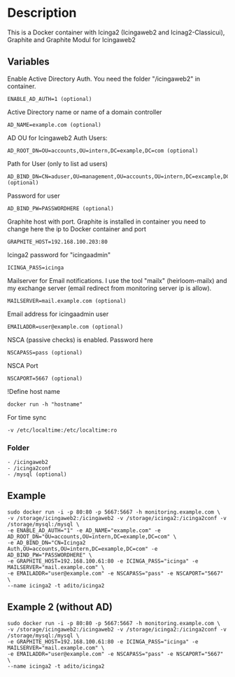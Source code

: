 # Description

This is a Docker container with Icinga2 (Icingaweb2 and Icinag2-Classicui), Graphite and Graphite Modul for Icingaweb2

## Variables

  Enable Active Directory Auth. You need the folder "/icingaweb2" in container.

    ENABLE_AD_AUTH=1 (optional)
  
  Active Directory name or name of a domain controller
  
    AD_NAME=example.com (optional)
  
  AD OU for Icingaweb2 Auth Users:
    
    AD_ROOT_DN=OU=accounts,OU=intern,DC=example,DC=com (optional)
  
  Path for User (only to list ad users)
    
    AD_BIND_DN=CN=aduser,OU=management,OU=accounts,OU=intern,DC=excample,DC=com (optional)
  
  Password for user
  
    AD_BIND_PW=PASSWORDHERE (optional)
  
  Graphite host with port. Graphite is installed in container you need to change here the ip to Docker container and port
  
    GRAPHITE_HOST=192.168.100.203:80 
  
  Icinga2 password for "icingaadmin"
  
    ICINGA_PASS=icinga
  
  Mailserver for Email notifications. I use the tool "mailx" (heirloom-mailx) and my exchange server (email redirect from monitoring server ip is allow).  
  
    MAILSERVER=mail.example.com (optional)
  
  Email address for icingaadmin user
  
    EMAILADDR=user@example.com (optional)
  
  NSCA (passive checks) is enabled. Password here
    
    NSCAPASS=pass (optional)
  
  NSCA Port
    
    NSCAPORT=5667 (optional)
    
  !Define host name
  
    docker run -h "hostname"
    
  For time sync
    
    -v /etc/localtime:/etc/localtime:ro
    
### Folder

    - /icingaweb2
    - /icinga2conf
    - /mysql (optional)
       
    
## Example
  
    sudo docker run -i -p 80:80 -p 5667:5667 -h monitoring.example.com \
    -v /storage/icingaweb2:/icingaweb2 -v /storage/icinga2:/icinga2conf -v /storage/mysql:/mysql \
    -e ENABLE_AD_AUTH="1" -e AD_NAME="example.com" -e AD_ROOT_DN="OU=accounts,OU=intern,DC=example,DC=com" \
    -e AD_BIND_DN="CN=Icinga2 Auth,OU=accounts,OU=intern,DC=example,DC=com" -e AD_BIND_PW="PASSWORDHERE" \
    -e GRAPHITE_HOST=192.168.100.61:80 -e ICINGA_PASS="icinga" -e MAILSERVER="mail.example.com" \
    -e EMAILADDR="user@example.com" -e NSCAPASS="pass" -e NSCAPORT="5667" \
    --name icinga2 -t adito/icinga2

## Example 2 (without AD)

    sudo docker run -i -p 80:80 -p 5667:5667 -h monitoring.example.com \
    -v /storage/icingaweb2:/icingaweb2 -v /storage/icinga2:/icinga2conf -v /storage/mysql:/mysql \
    -e GRAPHITE_HOST=192.168.100.61:80 -e ICINGA_PASS="icinga" -e MAILSERVER="mail.example.com" \
    -e EMAILADDR="user@example.com" -e NSCAPASS="pass" -e NSCAPORT="5667" \
    --name icinga2 -t adito/icinga2
    
    
